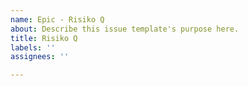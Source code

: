 ```yaml
---
name: Epic - Risiko Q
about: Describe this issue template's purpose here.
title: Risiko Q
labels: ''
assignees: ''

---
```



